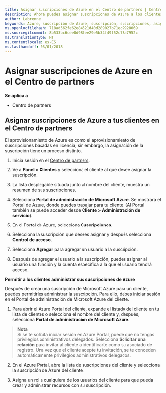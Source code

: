 ```yaml
---
title: Asignar suscripciones de Azure en el Centro de partners | Centro de partners
description: Ahora puedes asignar suscripciones de Azure a los clientes en el Centro de partners. También puedes permitirles que administren las suscripciones por sí mismos.
author: Labrenne
keywords: Azure, suscripción de Azure, suscripción, suscripciones, asignar suscripción, administrar suscripción de azure
ms.openlocfilehash: 718ad562fe62e84621d40d289027b71ec7928069
ms.sourcegitcommit: 8b533bc6cee8d98fee29e5b34f49f52c78a7952c
ms.translationtype: HT
ms.contentlocale: es-ES
ms.lasthandoff: 03/01/2018
---
```

# <a name="assign-azure-subscriptions-in-partner-center"></a>Asignar suscripciones de Azure en el Centro de partners

**Se aplica a**

-  Centro de partners
 
## <a name="assign-azure-subcriptions-to-your-customers-in-partner-center"></a>Asignar suscripciones de Azure a tus clientes en el Centro de partners

El aprovisionamiento de Azure es como el aprovisionamiento de suscripciones basadas en licencia; sin embargo, la asignación de la suscripción tiene un proceso distinto.
 
1. Inicia sesión en el [Centro de partners](https://na01.safelinks.protection.outlook.com/?url=https%3A%2F%2Fpartnercenter.microsoft.com%2F&data=02%7C01%7Cv-keimag%40microsoft.com%7C6f107d2337fa483b078e08d4efba2d13%7C72f988bf86f141af91ab2d7cd011db47%7C1%7C0%7C636397030307982666&sdata=jViWaoT04hVO10MpiduZoNV95Iv%2B4RX3wpVd028RHSU%3D&reserved=0).

2. Ve a **Panel > Clientes** y selecciona el cliente al que desee asignar la suscripción.

3. La lista desplegable situada junto al nombre del cliente, muestra un resumen de sus suscripciones.

4. Selecciona **Portal de administración de Microsoft Azure**. Se mostrará el Portal de Azure, donde puedes trabajar para tu cliente. (Al Portal también se puede acceder desde **Cliente > Administración de servicio**).

5. En el Portal de Azure, selecciona **Suscripciones**.

6. Selecciona la suscripción que desees asignar y después selecciona **Control de acceso**.

7. Selecciona **Agregar** para agregar un usuario a la suscripción. 

8. Después de agregar el usuario a la suscripción, puedes asignar al usuario una función y la cuenta específica a la que el usuario tendrá acceso. 

**Permitir a los clientes administrar sus suscripciones de Azure**

Después de crear una suscripción de Microsoft Azure para un cliente, puedes permitirles administrar la suscripción. Para ello, debes iniciar sesión en el Portal de administración de Microsoft Azure del cliente. 

1.  Para abrir el Azure Portal del cliente, expande el listado del cliente en tu lista de clientes o selecciona el nombre del cliente y, después, selecciona **Portal de administración de Microsoft Azure**.
    
 >**Nota** <br> Si se te solicita iniciar sesión en Azure Portal, puede que no tengas privilegios administrativos delegados. Selecciona **Solicitar una relación** para invitar al cliente a identificarte como su asociado de registro. Una vez que el cliente acepte tu invitación, se te conceden automáticamente privilegios administrativos delegados. 

2.  En el Azure Portal, abre la lista de suscripciones del cliente y selecciona la suscripción de Azure del cliente.

3.  Asigna un rol a cualquiera de los usuarios del cliente para que pueda crear y administrar recursos con su suscripción.


